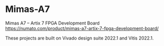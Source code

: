 # Mimas-A7
Mimas A7 – Artix 7 FPGA Development Board https://numato.com/product/mimas-a7-artix-7-fpga-development-board/

These projects are built on Vivado design suite 2022.1 and Vitis 2022.1.